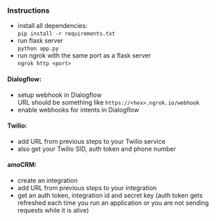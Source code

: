 ### Instructions

- install all dependencies: \
  `pip install -r requirements.txt`
- run flask server \
  `python app.py`
- run ngrok with the same port as a flask server \
  `ngrok http <port>`

#### Dialogflow:

- setup webhook in Dialogflow \
  URL should be something like `https://<hex>.ngrok.io/webhook`
- enable webhooks for intents in Dialogflow

#### Twilio:

- add URL from previous steps to your Twilio service
- also get your Twilio SID, auth token and phone number

#### amoCRM:

- create an integration
- add URL from previous steps to your integration
- get an auth token, integration id and secret key
  (auth token gets refreshed each time you run an application or you are not sending requests while it is alive)